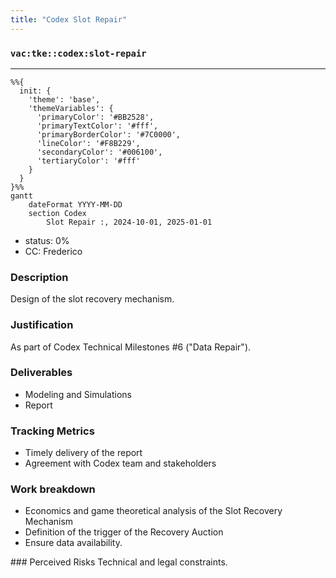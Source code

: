 ```yaml
---
title: "Codex Slot Repair"
---
```

### `vac:tke::codex:slot-repair`
---

```mermaid
%%{ 
  init: { 
    'theme': 'base', 
    'themeVariables': { 
      'primaryColor': '#BB2528', 
      'primaryTextColor': '#fff', 
      'primaryBorderColor': '#7C0000', 
      'lineColor': '#F8B229', 
      'secondaryColor': '#006100', 
      'tertiaryColor': '#fff' 
    } 
  } 
}%%
gantt
	dateFormat YYYY-MM-DD
	section Codex
		Slot Repair :, 2024-10-01, 2025-01-01
```

- status: 0%
- CC: Frederico

### Description
Design of the slot recovery mechanism.

### Justification
As part of Codex Technical Milestones #6 ("Data Repair").

### Deliverables
- Modeling and Simulations
- Report 

### Tracking Metrics
- Timely delivery of the report
- Agreement with Codex team and stakeholders

### Work breakdown
- Economics and game theoretical analysis of the Slot Recovery Mechanism
- Definition of the trigger of the Recovery Auction
- Ensure data availability.

### Perceived Risks
Technical and legal constraints.
